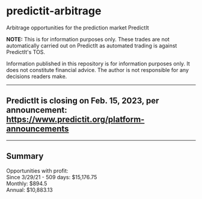 # predictit-arbitrage

Arbitrage opportunities for the prediction market PredictIt

**NOTE:** This is for information purposes only. These trades are not automatically carried out on PredictIt as automated trading is against PredictIt's TOS.

Information published in this repository is for information purposes only. It does not constitute financial advice. The author is not responsible for any decisions readers make.

---

## PredictIt is closing on Feb. 15, 2023, per announcement: https://www.predictit.org/platform-announcements

---

## Summary

Opportunities with profit:  
Since 3/29/21 - 509 days: $15,176.75  
Monthly: $894.5  
Annual: $10,883.13
